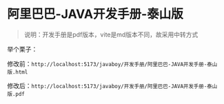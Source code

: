 # 阿里巴巴-JAVA开发手册-泰山版

> 说明：开发手册是pdf版本，vite是md版本不同，故采用中转方式

举个栗子：

修改前：`http://localhost:5173/javaboy/开发手册/阿里巴巴-JAVA开发手册-泰山版.html`

修改后：`http://localhost:5173/javaboy/开发手册/阿里巴巴-JAVA开发手册-泰山版.pdf`